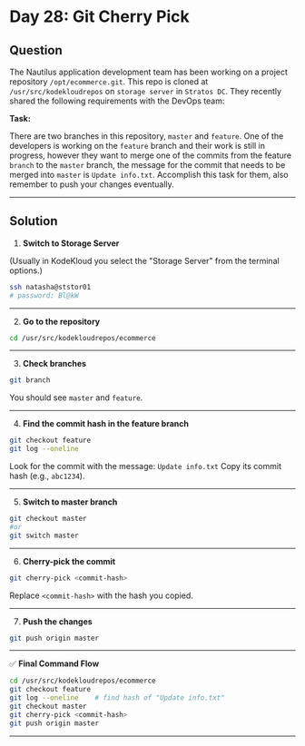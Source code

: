 # Day 28: Git Cherry Pick

## Question

The Nautilus application development team has been working on a project repository `/opt/ecommerce.git`. This repo is cloned at `/usr/src/kodekloudrepos` on `storage server` in `Stratos DC`. They recently shared the following requirements with the DevOps team:

**Task:**

There are two branches in this repository, `master` and `feature`. One of the developers is working on the `feature` branch and their work is still in progress, however they want to merge one of the commits from the feature `branch` to the `master` branch, the message for the commit that needs to be merged into `master` is `Update info.txt`. Accomplish this task for them, also remember to push your changes eventually.

---

## Solution

1. **Switch to Storage Server**

(Usually in KodeKloud you select the "Storage Server" from the terminal options.)

```bash
ssh natasha@ststor01
# password: Bl@kW
```

---

2. **Go to the repository**

```bash
cd /usr/src/kodekloudrepos/ecommerce
```

---

3. **Check branches**

```bash
git branch
```
You should see `master` and `feature`.

---

4. **Find the commit hash in the feature branch**

```bash
git checkout feature
git log --oneline
```
Look for the commit with the message:
`Update info.txt`
Copy its commit hash (e.g., `abc1234`).

---

5. **Switch to master branch**

```bash
git checkout master
#or
git switch master
```

---

6. **Cherry-pick the commit**

```bash
git cherry-pick <commit-hash>
```
Replace `<commit-hash>` with the hash you copied.

---

7. **Push the changes**

```bash
git push origin master
```

---

✅ **Final Command Flow**

```bash
cd /usr/src/kodekloudrepos/ecommerce
git checkout feature
git log --oneline    # find hash of "Update info.txt"
git checkout master
git cherry-pick <commit-hash>
git push origin master
```

---
